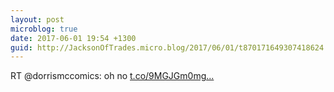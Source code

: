 ```yaml
---
layout: post
microblog: true
date: 2017-06-01 19:54 +1300
guid: http://JacksonOfTrades.micro.blog/2017/06/01/t870171649307418624.html
---
```

RT @dorrismccomics: oh no [t.co/9MGJGm0mg...](https://t.co/9MGJGm0mgr)

